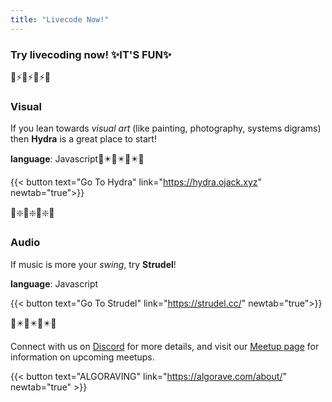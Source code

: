 ```yaml
---
title: "Livecode Now!"
---
```


### Try livecoding now! ✨IT'S FUN✨

🏁⚡🏁⚡🏁⚡🏁

### Visual

If you lean towards _visual art_ (like painting, photography, systems digrams) then **Hydra** is a great place to start!

**language**: Javascript🏁✴️🏁✴️🏁✴️🏁


{{< button text="Go To Hydra" link="https://hydra.ojack.xyz" newtab="true">}}


🏁❇️🏁❇️🏁❇️🏁



### Audio

If music is more your _swing_, try **Strudel**! 

**language**: Javascript

{{< button text="Go To Strudel" link="https://strudel.cc/"  newtab="true">}}

🏁✴️🏁✴️🏁✴️🏁


Connect with us on [Discord](https://discord.gg/xs5ztf6THf) for more details, and visit our [Meetup page](https://data-dancers.github.io/meetups/) for information on upcoming meetups.

{{< button text="ALGORAVING" link="https://algorave.com/about/"  newtab="true" >}}
